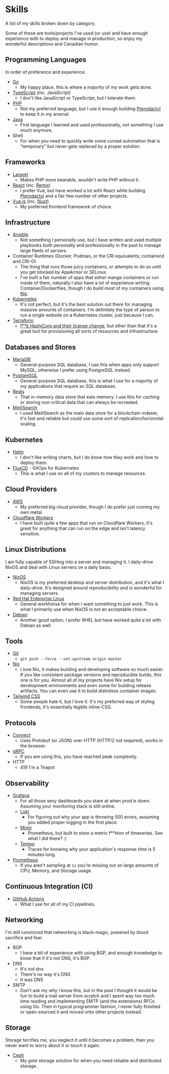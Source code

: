 # Skills

A list of my skills broken down by category.

Some of these are tools/projects I've used (or use) and have enough experience with to deploy and manage in production, so enjoy my wonderful descriptions and Canadian humor.

## Programming Languages

In order of preference and experience.

- [Go](https://go.dev/)
  - My happy place, this is where a majority of my work gets done.
- [TypeScript](https://www.typescriptlang.org/) (inc. JavaScript)
  - I don't like JavaScript or TypeScript, but I tolerate them.
- [PHP](https://www.php.net/)
  - Not my preferred language, but I use it enough building [Pterodactyl](https://github.com/pterodactyl) to keep it in my arsenal.
- [Java](https://www.java.com/en/)
  - First language I learned and used professionally, not something I use much anymore.
- Shell
  - For when you need to quickly write some cursed automation that is "temporary" but never gets replaced by a proper solution.

## Frameworks

- [Laravel](https://laravel.com/)
  - Makes PHP more bearable, wouldn't write PHP without it.
- [React](https://react.dev/) (inc. [Remix](https://remix.run/))
  - I prefer Vue, but have worked a lot with React while building [Pterodactyl](https://github.com/pterodactyl) and a fair few number of other projects.
- [Vue.js](https://vuejs.org/) (inc. [Nuxt](https://nuxt.com/))
  - My preferred frontend framework of choice.

## Infrastructure

- [Ansible](https://www.ansible.com/)
  - Not something I personally use, but I have written and used multiple playbooks both personally and professionally in the past to manage large fleets of servers.
- Container Runtimes (Docker, Podman, or the CRI equivalents; containerd and CRI-O)
  - The thing that runs those juicy containers, or attempts to do so until you get blocked by AppArmor or SELinux.
  - I've built a fair number of apps that either mange containers or run inside of them, naturally I also have a lot of experience writing Container/Dockerfiles, though I do build most of my containers using [Nix](https://nixos.org/guides/how-nix-works).
- [Kubernetes](https://kubernetes.io/)
  - It's not perfect, but it's the best solution out there for managing massive amounts of containers.  I'm definitely the type of person to run a single website on a Kubernetes cluster, just because I can.
- [Terraform](https://www.terraform.io/)
  - [f**k HashiCorp and their license change](https://blog.gruntwork.io/the-future-of-terraform-must-be-open-ab0b9ba65bca), but other than that it's a great tool for provisioning all sorts of resources and infrastructure.

## Databases and Stores

- [MariaDB](https://mariadb.org/)
  - General-purpose SQL database, I use this when apps only support MySQL, otherwise I prefer using PostgreSQL instead.
- [PostgreSQL](https://www.postgresql.org/)
  - General-purpose SQL database, this is what I use for a majority of my applications that require an SQL database.
- [Redis](https://redis.io/)
  - That in-memory data store that eats memory.  I use this for caching or storing non-critical data that can always be recreated.
- [MeiliSearch](https://github.com/meilisearch/meilisearch)
  - I used MeiliSearch as the main data store for a blockchain indexer, it's fast and reliable but could use some sort of replication/horizontal scaling.

## Kubernetes

- [Helm](https://helm.sh/)
  - I don't like writing charts, but I do know how they work and how to deploy them.
- [FluxCD](https://fluxcd.io/) - GitOps for Kubernetes
  - This is what I use on all of my clusters to manage resources.

## Cloud Providers

- [AWS](https://aws.amazon.com/)
  - My preferred big cloud provider, though I do prefer just running my own metal.
- [Cloudflare Workers](https://workers.cloudflare.com/)
  - I have built quite a few apps that run on Cloudflare Workers, it's great for anything that can run on the edge and isn't latency sensitive.

## Linux Distributions

I am fully capable of SSHing into a server and managing it.  I daily-drive NixOS and deal with Linux servers on a daily basis.

- [NixOS](https://nixos.org/)
  - NixOS is my preferred desktop and server distribution, and it's what I daily-drive.  It's designed around reproducibility and is wonderful for managing servers.
- [Red Hat Enterprise Linux](https://www.redhat.com/en/technologies/linux-platforms/enterprise-linux)
  - General workhorse for when I want something to just work.  This is what I primarily use when NixOS is not an acceptable choice.
- [Debian](https://www.debian.org/)
  - Another good option, I prefer RHEL but have worked quite a lot with Debian as well.

## Tools

- [Git](https://git-scm.com/)
  - `git push --force --set-upstream origin master`
- [Nix](https://nixos.org/guides/how-nix-works)
  - I love Nix, it makes building and developing software so much easier.  If you like consistent package versions and reproducible builds, this one is for you.  Almost all of my projects have Nix setup for development environments and even some for building release artifacts.  You can even use it to build distroless container images.
- [Tailwind CSS](https://tailwindcss.com/)
  - Some people hate it, but I love it.  It's my preferred way of styling frontends, it's essentially legible inline-CSS.

## Protocols

- [Connect](https://connectrpc.com/)
  - Uses Protobuf (or JSON) over HTTP (HTTP/2 not required), works in the browser.
- [gRPC](https://grpc.io/)
  - If you are using this, you have reached peak complexity.
- HTTP
  - 419 I'm a Teapot

## Observability

- [Grafana](https://grafana.com/)
  - For all those sexy dashboards you stare at when prod is down.  Assuming your monitoring stack is still online.
  - [Loki](https://grafana.com/oss/loki/)
    - For figuring out why your app is throwing 500 errors, assuming you added proper logging in the first place.
  - [Mimir](https://grafana.com/oss/mimir/)
    - Prometheus, but built to store a metric f**kton of timeseries.  See what I did there? :)
  - [Tempo](https://grafana.com/oss/tempo/)
    - Traces for knowing why your application's response time is 5 minutes long.
- [Prometheus](https://prometheus.io/)
  - If you aren't sampling at `1s` you're missing out on large amounts of CPU, Memory, and Storage usage.

## Continuous Integration (CI)

- [GitHub Actions](https://github.com/features/actions)
  - What I use for all of my CI pipelines.

## Networking

I'm still convinced that networking is black-magic, powered by blood sacrifice and fear.

- BGP
  - I have a bit of experience with using BGP, and enough knowledge to know that if it's not DNS, it's BGP.
- DNS
  - It's not dns
  - There's no way it's DNS
  - It was DNS
- SMTP
  - Don't ask my why I know this, but in the past I thought it would be fun to build a mail server from scratch and I spent way too much time reading and implementing SMTP (and the extensions) RFCs using Go.  Then in typical programmer fashion, I never fully finished or open-sourced it and moved onto other projects instead.

## Storage

Storage terrifies me, you neglect it until it becomes a problem, then you never want to worry about it or touch it again.

- [Ceph](https://ceph.com/en/)
  - My goto storage solution for when you need reliable and distributed storage.
